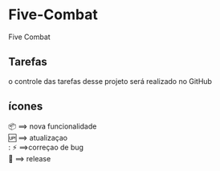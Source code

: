 # Five-Combat

Five Combat

## Tarefas

 o controle das tarefas desse projeto será realizado no GitHub

 ## ícones

:package: ==> nova funcionalidade <br>
:up: ==> atualizaçao <br>
: :zap: ==>correçao de bug <br>
:checkered_flag: ==> release <br>